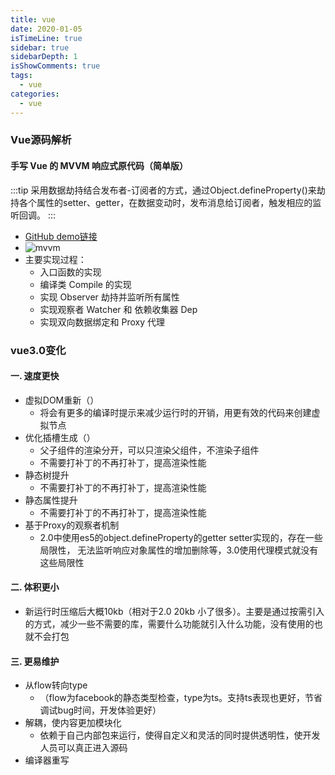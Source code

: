 ```yaml
---
title: vue
date: 2020-01-05
isTimeLine: true
sidebar: true
sidebarDepth: 1
isShowComments: true
tags:
  - vue
categories:
  - vue
---
```


### Vue源码解析

#### 手写 Vue 的 MVVM 响应式原代码（简单版）
:::tip
采用数据劫持结合发布者-订阅者的方式，通过Object.defineProperty()来劫持各个属性的setter、getter，在数据变动时，发布消息给订阅者，触发相应的监听回调。
:::
+ [GitHub demo链接](https://github.com/loverofmusic/Vue-MVVM-demo.git)
+ ![mvvm](/my-vue-press-blog/img/interview/mvvm.jpg)
+ 主要实现过程：
    + 入口函数的实现
    + 编译类 Compile 的实现
    + 实现 Observer 劫持并监听所有属性
    + 实现观察者 Watcher 和 依赖收集器 Dep
    + 实现双向数据绑定和 Proxy 代理



### vue3.0变化

#### 一. 速度更快
+ 虚拟DOM重新（）
    + 将会有更多的编译时提示来减少运行时的开销，用更有效的代码来创建虚拟节点
+ 优化插槽生成（）
    + 父子组件的渲染分开，可以只渲染父组件，不渲染子组件
    + 不需要打补丁的不再打补丁，提高渲染性能
+ 静态树提升
    + 不需要打补丁的不再打补丁，提高渲染性能
+ 静态属性提升
    + 不需要打补丁的不再打补丁，提高渲染性能
+ 基于Proxy的观察者机制
    + 2.0中使用es5的object.defineProperty的getter setter实现的，存在一些局限性， 无法监听响应对象属性的增加删除等，3.0使用代理模式就没有这些局限性


#### 二. 体积更小
+ 新运行时压缩后大概10kb（相对于2.0 20kb 小了很多）。主要是通过按需引入的方式，减少一些不需要的库，需要什么功能就引入什么功能，没有使用的也就不会打包

#### 三. 更易维护
+ 从flow转向type
    + （flow为facebook的静态类型检查，type为ts。支持ts表现也更好，节省调试bug时间，开发体验更好）
+ 解耦，使内容更加模块化
    + 依赖于自己内部包来运行，使得自定义和灵活的同时提供透明性，使开发人员可以真正进入源码
+ 编译器重写